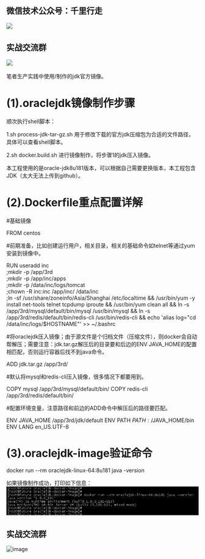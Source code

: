 ## 微信技术公众号：千里行走

<img src="https://github.com/hepyu/k8s-app-config/blob/master/images/%E5%8D%83%E9%87%8C%E8%A1%8C%E8%B5%B0.jpg" width="25%">

## 实战交流群

<img src="https://github.com/hepyu/saf/blob/master/images/k8s.png" width="25%">

笔者生产实践中使用/制作的jdk官方镜像。

# (1).oraclejdk镜像制作步骤

顺次执行shell脚本：

1.sh process-jdk-tar-gz.sh
用于修改下载的官方jdk压缩包为合适的文件路径，具体可以查看shell脚本。

2.sh docker.build.sh
进行镜像制作，将步骤1的jdk压入镜像。

本工程使用的是oracle-jdk8u181版本，可以根据自己需要更换版本，本工程包含JDK（太大无法上传到github）。

# (2).Dockerfile重点配置详解

#基础镜像

FROM centos

#前期准备，比如创建运行用户，相关目录，相关的基础命令如telnet等通过yum安装到镜像中。

RUN useradd inc \
;mkdir -p /app/3rd\
;mkdir  -p /app/inc/apps  \
;mkdir -p /data/inc/logs/tomcat \
;chown -R inc:inc /app/inc/ /data/inc \
;ln -sf /usr/share/zoneinfo/Asia/Shanghai  /etc/localtime && /usr/bin/yum -y install net-tools  telnet tcpdump iproute  && /usr/bin/yum clean all && ln -s /app/3rd/mysql/default/bin/mysql /usr/bin/mysql && ln -s /app/3rd/redis/default/bin/redis-cli /usr/bin/redis-cli && echo 'alias log="cd /data/inc/logs/$HOSTNAME"' >> ~/.bashrc

#将oraclejdk压入镜像；由于源文件是个归档文件（压缩文件），则docker会自动帮解压；需要注意：jdk.tar.gz解压后的目录要和后边的ENV JAVA_HOME的配置相匹配，否则运行容器后找不到java命令。

ADD jdk.tar.gz /app/3rd/

#默认将mysql和redis-cli压入镜像，很多情况下都要用到。

COPY mysql /app/3rd/mysql/default/bin/
COPY redis-cli /app/3rd/redis/default/bin/

#配置环境变量，注意路径和前边的ADD命令中解压后的路径要匹配。

ENV JAVA_HOME /app/3rd/jdk/default
ENV PATH $PATH:/$JAVA_HOME/bin
ENV LANG en_US.UTF-8

# (3).oraclejdk-image验证命令

docker run --rm oraclejdk-linux-64:8u181 java -version

如果镜像制作成功，打印如下信息：
![image](https://github.com/hepyu/oraclejdk-docker-image/blob/master/images/oraclejdk-1.png)

## 实战交流群

![image](https://github.com/hepyu/saf/blob/master/images/k8s.png)
